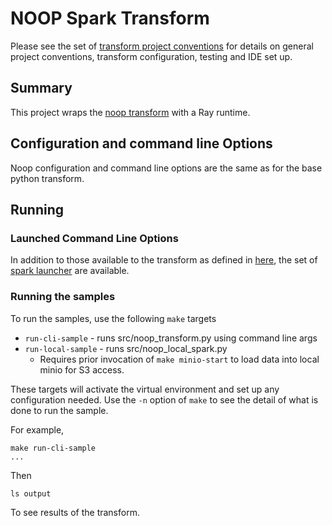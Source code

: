 # NOOP Spark Transform 
Please see the set of
[transform project conventions](../../../README.md#transform-project-conventions)
for details on general project conventions, transform configuration,
testing and IDE set up.

## Summary
This project wraps the [noop transform](../python) with a Ray runtime.

## Configuration and command line Options

Noop configuration and command line options are the same as for the base python transform.

## Running

### Launched Command Line Options
In addition to those available to the transform as defined in [here](../python/README.md),
the set of
[spark launcher](../../../../data-processing-lib/doc/spark-launcher-options.md) are available.

### Running the samples
To run the samples, use the following `make` targets

* `run-cli-sample` - runs src/noop_transform.py using command line args
* `run-local-sample` - runs src/noop_local_spark.py
    * Requires prior invocation of `make minio-start` to load data into local minio for S3 access.

These targets will activate the virtual environment and set up any configuration needed.
Use the `-n` option of `make` to see the detail of what is done to run the sample.

For example,
```shell
make run-cli-sample
...
```
Then
```shell
ls output
```
To see results of the transform.

